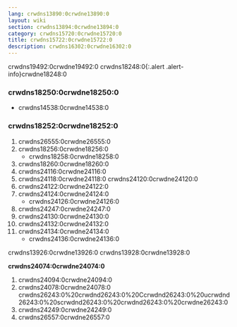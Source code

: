 ```yaml
---
lang: crwdns13890:0crwdne13890:0
layout: wiki
section: crwdns13894:0crwdne13894:0
category: crwdns15720:0crwdne15720:0
title: crwdns15722:0crwdne15722:0
description: crwdns16302:0crwdne16302:0
---
```


crwdns19492:0crwdne19492:0
crwdns18248:0{:.alert .alert-info}crwdne18248:0

### crwdns18250:0crwdne18250:0
- crwdns14538:0crwdne14538:0

### crwdns18252:0crwdne18252:0
1. crwdns26555:0crwdne26555:0
1. crwdns18256:0crwdne18256:0
   - crwdns18258:0crwdne18258:0
1. crwdns18260:0crwdne18260:0
1. crwdns24116:0crwdne24116:0
1. crwdns24118:0crwdne24118:0 crwdns24120:0crwdne24120:0
1. crwdns24122:0crwdne24122:0
1. crwdns24124:0crwdne24124:0
   - crwdns24126:0crwdne24126:0
1. crwdns24247:0crwdne24247:0
1. crwdns24130:0crwdne24130:0
1. crwdns24132:0crwdne24132:0
1. crwdns24134:0crwdne24134:0
   - crwdns24136:0crwdne24136:0

crwdns13926:0crwdne13926:0 crwdns13928:0crwdne13928:0

**crwdns24074:0crwdne24074:0**
1. crwdns24094:0crwdne24094:0
1. crwdns24078:0crwdne24078:0 crwdns26243:0%20crwdnd26243:0%20Ccrwdnd26243:0%20ucrwdnd26243:0%20scrwdnd26243:0%20crwdnd26243:0%20crwdne26243:0
1. crwdns24249:0crwdne24249:0
1. crwdns26557:0crwdne26557:0
